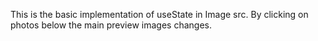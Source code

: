 This is the basic implementation of useState in Image src. By clicking on photos below the main preview images changes.
